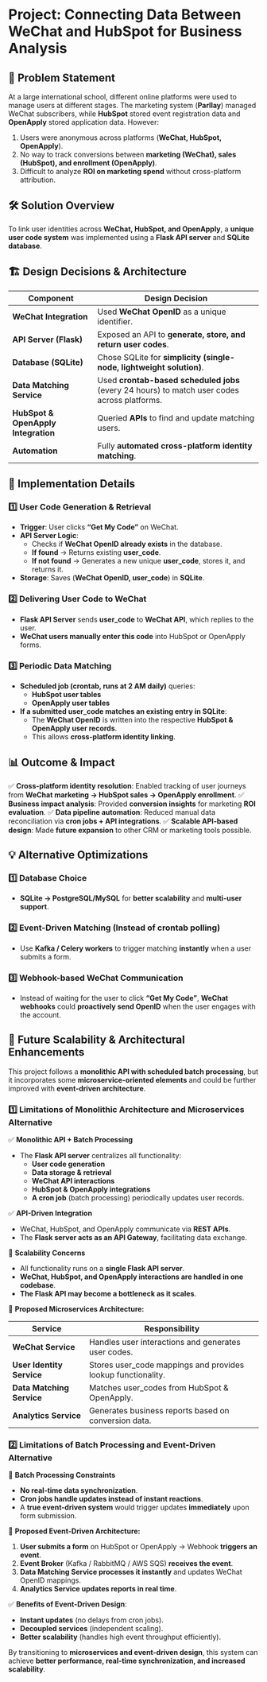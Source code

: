 # Project: Connecting Data Between WeChat and HubSpot for Business Analysis

## 🚀 Problem Statement

At a large international school, different online platforms were used to manage users at different stages. The marketing system (**Parllay**) managed WeChat subscribers, while **HubSpot** stored event registration data and **OpenApply** stored application data. However:
1. Users were anonymous across platforms (**WeChat, HubSpot, OpenApply**).
2. No way to track conversions between **marketing (WeChat), sales (HubSpot), and enrollment (OpenApply)**.
3. Difficult to analyze **ROI on marketing spend** without cross-platform attribution.

## 🛠️ Solution Overview

To link user identities across **WeChat, HubSpot, and OpenApply**, a **unique user code system** was implemented using a **Flask API server** and **SQLite database**.

## 🏗️ Design Decisions & Architecture

| **Component**                | **Design Decision**                                      |
|------------------------------|---------------------------------------------------------|
| **WeChat Integration**       | Used **WeChat OpenID** as a unique identifier.         |
| **API Server (Flask)**       | Exposed an API to **generate, store, and return user codes**. |
| **Database (SQLite)**        | Chose SQLite for **simplicity (single-node, lightweight solution)**. |
| **Data Matching Service**    | Used **crontab-based scheduled jobs** (every 24 hours) to match user codes across platforms. |
| **HubSpot & OpenApply Integration** | Queried **APIs** to find and update matching users. |
| **Automation**               | Fully **automated cross-platform identity matching**.  |

## 📝 Implementation Details

### 1️⃣ User Code Generation & Retrieval
- **Trigger**: User clicks **“Get My Code”** on WeChat.
- **API Server Logic**:
  - Checks if **WeChat OpenID already exists** in the database.
  - **If found** → Returns existing **user_code**.
  - **If not found** → Generates a new unique **user_code**, stores it, and returns it.
- **Storage**: Saves (**WeChat OpenID, user_code**) in **SQLite**.

### 2️⃣ Delivering User Code to WeChat
- **Flask API Server** sends **user_code** to **WeChat API**, which replies to the user.
- **WeChat users manually enter this code** into HubSpot or OpenApply forms.

### 3️⃣ Periodic Data Matching
- **Scheduled job (crontab, runs at 2 AM daily)** queries:
  - **HubSpot user tables**
  - **OpenApply user tables**
- **If a submitted user_code matches an existing entry in SQLite**:
  - The **WeChat OpenID** is written into the respective **HubSpot & OpenApply user records**.
  - This allows **cross-platform identity linking**.

## 📊 Outcome & Impact

✅ **Cross-platform identity resolution**: Enabled tracking of user journeys from **WeChat marketing → HubSpot sales → OpenApply enrollment**.
✅ **Business impact analysis**: Provided **conversion insights** for marketing **ROI evaluation**.
✅ **Data pipeline automation**: Reduced manual data reconciliation via **cron jobs + API integrations**.
✅ **Scalable API-based design**: Made **future expansion** to other CRM or marketing tools possible.

## 💡 Alternative Optimizations

### 1️⃣ **Database Choice**
- **SQLite → PostgreSQL/MySQL** for **better scalability** and **multi-user support**.

### 2️⃣ **Event-Driven Matching (Instead of crontab polling)**
- Use **Kafka / Celery workers** to trigger matching **instantly** when a user submits a form.

### 3️⃣ **Webhook-based WeChat Communication**
- Instead of waiting for the user to click **“Get My Code”**, **WeChat webhooks** could **proactively send OpenID** when the user engages with the account.

## 🚀 Future Scalability & Architectural Enhancements

This project follows a **monolithic API with scheduled batch processing**, but it incorporates some **microservice-oriented elements** and could be further improved with **event-driven architecture**.

### 1️⃣ **Limitations of Monolithic Architecture and Microservices Alternative**

✅ **Monolithic API + Batch Processing**
- The **Flask API server** centralizes all functionality:
  - **User code generation**
  - **Data storage & retrieval**
  - **WeChat API interactions**
  - **HubSpot & OpenApply integrations**
  - **A cron job** (batch processing) periodically updates user records.

✅ **API-Driven Integration**
- WeChat, HubSpot, and OpenApply communicate via **REST APIs**.
- The **Flask server acts as an API Gateway**, facilitating data exchange.

🚫 **Scalability Concerns**
- All functionality runs on a **single Flask API server**.
- **WeChat, HubSpot, and OpenApply interactions are handled in one codebase**.
- **The Flask API may become a bottleneck as it scales**.

🔹 **Proposed Microservices Architecture:**

| **Service**            | **Responsibility**                                      |
|------------------------|---------------------------------------------------------|
| **WeChat Service**     | Handles user interactions and generates user codes. |
| **User Identity Service** | Stores user_code mappings and provides lookup functionality. |
| **Data Matching Service** | Matches user_codes from HubSpot & OpenApply. |
| **Analytics Service**   | Generates business reports based on conversion data. |

### 2️⃣ **Limitations of Batch Processing and Event-Driven Alternative**

🚫 **Batch Processing Constraints**
- **No real-time data synchronization**.
- **Cron jobs handle updates instead of instant reactions**.
- A **true event-driven system** would trigger updates **immediately** upon form submission.

🔹 **Proposed Event-Driven Architecture:**
1. **User submits a form** on HubSpot or OpenApply → Webhook **triggers an event**.
2. **Event Broker** (Kafka / RabbitMQ / AWS SQS) **receives the event**.
3. **Data Matching Service processes it instantly** and updates WeChat OpenID mappings.
4. **Analytics Service updates reports in real time**.

✅ **Benefits of Event-Driven Design**:
- **Instant updates** (no delays from cron jobs).
- **Decoupled services** (independent scaling).
- **Better scalability** (handles high event throughput efficiently).

By transitioning to **microservices and event-driven design**, this system can achieve **better performance, real-time synchronization, and increased scalability**.

